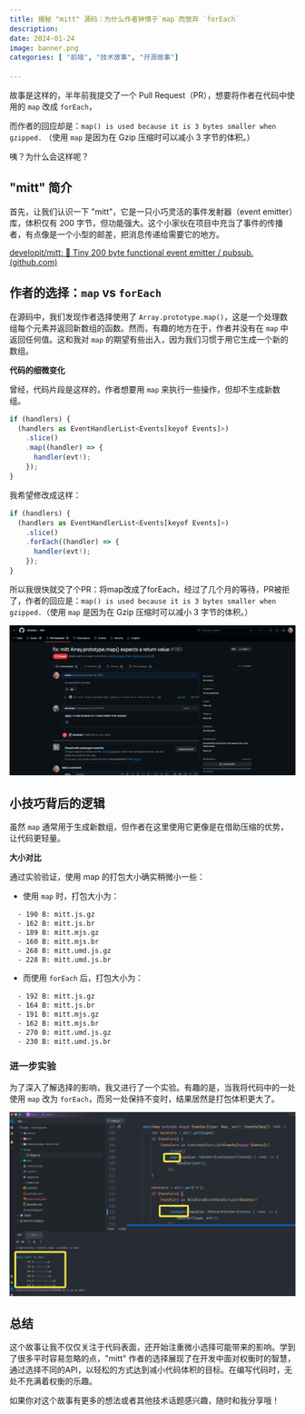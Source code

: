 ```yaml
---
title: 揭秘 "mitt" 源码：为什么作者钟情于`map`而放弃 `forEach`
description:
date: 2024-01-24
image: banner.png
categories: [ "前端", "技术故事", "开源故事"]

---
```


故事是这样的，半年前我提交了一个 Pull Request（PR），想要将作者在代码中使用的 `map` 改成 `forEach`，

而作者的回应却是：`map() is used because it is 3 bytes smaller when gzipped.` （使用 `map` 是因为在 Gzip 压缩时可以减小 3 字节的体积。）

咦？为什么会这样呢？

## "mitt" 简介

首先，让我们认识一下 "mitt"，它是一只小巧灵活的事件发射器（event emitter）库，体积仅有 200 字节，但功能强大。这个小家伙在项目中充当了事件的传播者，有点像是一个小型的邮差，把消息传递给需要它的地方。

[developit/mitt: 🥊 Tiny 200 byte functional event emitter / pubsub. (github.com)](https://github.com/developit/mitt)

## 作者的选择：`map` vs `forEach`

在源码中，我们发现作者选择使用了 `Array.prototype.map()`，这是一个处理数组每个元素并返回新数组的函数。然而，有趣的地方在于，作者并没有在 `map` 中返回任何值。这和我对 `map` 的期望有些出入，因为我们习惯于用它生成一个新的数组。

**代码的细微变化**

曾经，代码片段是这样的，作者想要用 `map` 来执行一些操作，但却不生成新数组。

```js
if (handlers) {
  (handlers as EventHandlerList<Events[keyof Events]>)
    .slice()
    .map((handler) => {
      handler(evt!);
    });
}
```

我希望修改成这样：

```js
if (handlers) {
  (handlers as EventHandlerList<Events[keyof Events]>)
    .slice()
    .forEach((handler) => {
      handler(evt!);
    });
}
```

所以我很快就交了个PR：将map改成了forEach，经过了几个月的等待，PR被拒了，作者的回应是：`map() is used because it is 3 bytes smaller when gzipped.`（使用 `map` 是因为在 Gzip 压缩时可以减小 3 字节的体积。）

![pr](assets/pr.png)

## 小技巧背后的逻辑

虽然 `map` 通常用于生成新数组，但作者在这里使用它更像是在借助压缩的优势，让代码更轻量。

**大小对比**

通过实验验证，使用 map 的打包大小确实稍微小一些：

- 使用 `map` 时，打包大小为：
```
  - 190 B: mitt.js.gz
  - 162 B: mitt.js.br
  - 189 B: mitt.mjs.gz
  - 160 B: mitt.mjs.br
  - 268 B: mitt.umd.js.gz
  - 228 B: mitt.umd.js.br
```

- 而使用 `forEach` 后，打包大小为：
```
  - 192 B: mitt.js.gz
  - 164 B: mitt.js.br
  - 191 B: mitt.mjs.gz
  - 162 B: mitt.mjs.br
  - 270 B: mitt.umd.js.gz
  - 230 B: mitt.umd.js.br
```

### 进一步实验

为了深入了解选择的影响，我又进行了一个实验。有趣的是，当我将代码中的一处使用 `map` 改为 `forEach`，而另一处保持不变时，结果居然是打包体积更大了。

![experiment_results](assets/experiment_results.png)

## 总结

这个故事让我不仅仅关注于代码表面，还开始注重微小选择可能带来的影响。学到了很多平时容易忽略的点，"mitt" 作者的选择展现了在开发中面对权衡时的智慧，通过选择不同的API，以轻松的方式达到减小代码体积的目标。在编写代码时，无处不充满着权衡的乐趣。

如果你对这个故事有更多的想法或者其他技术话题感兴趣，随时和我分享哦！
